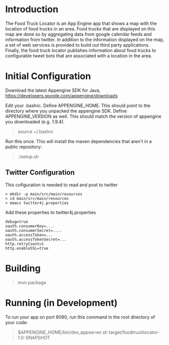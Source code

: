 # Introduction

The Food Truck Locator is an App Engine app that shows a map with the location of food trucks in an area.  Food trucks that are displayed on this map are done so by aggregating data from google calendar feeds and information from twitter.  In addition to the information displayed on the map, a set of web services is provided to build out third party applications.  Finally, the food truck locator publishes information about food trucks to configurable tweet bots that are associated with a location in the area.

# Initial Configuration

Download the latest Appengine SDK for Java, https://developers.google.com/appengine/downloads

Edit your .bashrc.  Define APPENGINE_HOME.  This should point to the directory where you unpacked the appengine SDK. Define
APPENGINE_VERSION as well.  This should match the version of appengine you downloaded (e.g. 1.9.4).

> source ~/.bashrc

Run this once.  This will install the maven dependencies that aren't in a public repository:

> ./setup.sh

## Twitter Configuration

This cofiguration is needed to read and post to twitter

```
> mkdir -p main/src/main/resources
> cd main/src/main/resources
> emacs twitter4j.properties
```

Add these properties to twitter4j.properties

```
debug=true
oauth.consumerKey=....
oauth.consumerSecret=....
oauth.accessToken=...
oauth.accessTokenSecret=...
http.retryCount=1
http.enableSSL=true
```

# Building

> mvn package

# Running (in Development)

To run your app on port 8080, run this command in the root directory of your code:

> $APPENGINE_HOME/bin/dev_appserver.sh target/foodtrucklocator-1.0-SNAPSHOT


